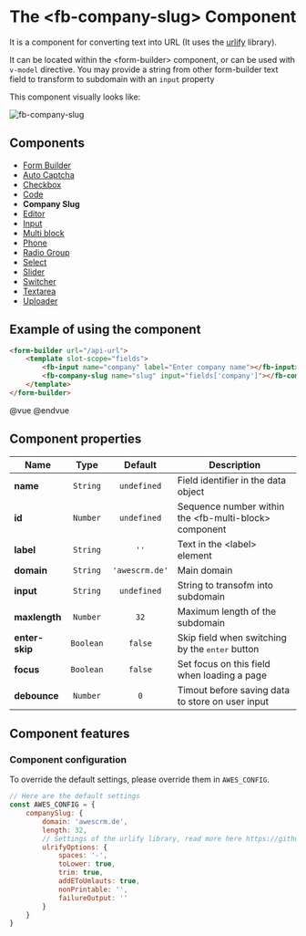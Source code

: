 # The &lt;fb-company-slug&gt; Component

It is a component for converting text into URL (It uses the [urlify](https://github.com/Gottox/node-urlify) library).

It can be located within the &lt;form-builder&gt; component, or can be used with `v-model` directive. You may provide a string from other form-builder text field to transform to subdomain with an `input` property


This component visually looks like:

![fb-company-slug](https://static.awes.io/docs/fb-company-slug.gif)

## Components
* [Form Builder](./form-builder.md)
* [Auto Captcha](./fb-auto-captcha.md)
* [Checkbox](./fb-checkbox.md)
* [Code](./fb-code.md)
* **Company Slug**
* [Editor](./fb-editor.md)
* [Input](./fb-input.md)
* [Multi block](./fb-multi-block.md)
* [Phone](./fb-phone.md)
* [Radio Group](./fb-radio-group.md)
* [Select](./fb-select.md)
* [Slider](./fb-slider.md)
* [Switcher](./fb-switcher.md)
* [Textarea](./fb-textarea.md)
* [Uploader](./fb-uploader.md)

## <a name="fbcs-example"></a> Example of using the component

```html
<form-builder url="/api-url">
    <template slot-scope="fields">
        <fb-input name="company" label="Enter company name"></fb-input>
        <fb-company-slug name="slug" input="fields['company']"></fb-company-slug>
    </template>
</form-builder>
```
@vue
<form-builder url="/api-url">
    <template slot-scope="fields">
        <fb-input name="company" label="Enter company name"></fb-input>
        <fb-company-slug name="slug" input="fields['company']"></fb-company-slug>
    </template>
</form-builder>
@endvue


## Component properties

| Name                | Type               | Default             | Description                                       |
|---------------------|:------------------:|:-------------------:|---------------------------------------------------|
| **name**            | `String`           | `undefined`         | Field identifier in the data object               |
| **id**              | `Number`           | `undefined`         | Sequence number within the &lt;fb-multi-block&gt; component    |
| **label**           | `String`           | `''`                | Text in the &lt;label&gt; element                 |
| **domain**          | `String`           | `'awescrm.de'`      | Main domain                                       |
| **input**           | `String`           | `undefined`         | String to transofm into subdomain                 |
| **maxlength**       | `Number`           | `32`                | Maximum length of the subdomain                   |
| **enter-skip**      | `Boolean`          | `false`             | Skip field when switching by the <kbd>enter</kbd> button |
| **focus**           | `Boolean`          | `false`             | Set focus on this field when loading a page       |
| **debounce**        | `Number`           | `0`                 | Timout before saving data to store on user input  |

## Component features

### Component configuration

To override the default settings, please override them in `AWES_CONFIG`.

```javascript
// Here are the default settings
const AWES_CONFIG = {
    companySlug: {
        domain: 'awescrm.de',
        length: 32,
        // Settings of the urlify library, read more here https://github.com/Gottox/node-urlify#browser-1
        ulrifyOptions: {
            spaces: '-',
            toLower: true,
            trim: true,
            addEToUmlauts: true,
            nonPrintable: '',
            failureOutput: ''
        }
    }
}
```
